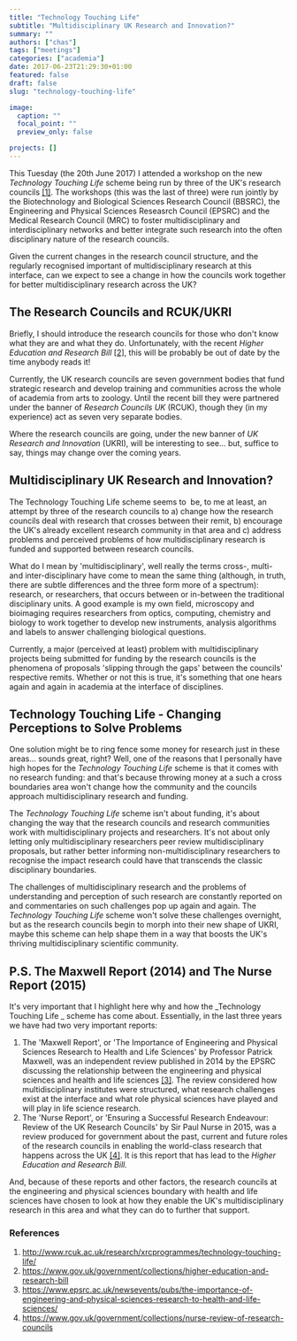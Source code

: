 ```yaml
---
title: "Technology Touching Life"
subtitle: "Multidisciplinary UK Research and Innovation?"
summary: ""
authors: ["chas"]
tags: ["meetings"]
categories: ["academia"]
date: 2017-06-23T21:29:30+01:00
featured: false
draft: false
slug: "technology-touching-life"

image:
  caption: ""
  focal_point: ""
  preview_only: false

projects: []
---
```

This Tuesday (the 20th June 2017) I attended a workshop on the new _Technology Touching Life_ scheme being run by three of the UK's research councils <a href="#ttl">[1]</a>. The workshops (this was the last of three) were run jointly by the Biotechnology and Biological Sciences Research Council (BBSRC), the Engineering and Physical Sciences Reseasrch Council (EPSRC) and the Medical Research Council (MRC) to foster multidisciplinary and interdisciplinary networks and better integrate such research into the often disciplinary nature of the research councils.

Given the current changes in the research council structure, and the regularly recognised important of multidisciplinary research at this interface, can we expect to see a change in how the councils work together for better multidisciplinary research across the UK?

<!--more-->

## The Research Councils and RCUK/UKRI

Briefly, I should introduce the research councils for those who don't know what they are and what they do. Unfortunately, with the recent _Higher Education and Research Bill_ <a href="#herb">[2]</a>, this will be probably be out of date by the time anybody reads it!

Currently, the UK research councils are seven government bodies that fund strategic research and develop training and communities across the whole of academia from arts to zoology. Until the recent bill they were partnered under the banner of _Research Councils UK_ (RCUK), though they (in my experience) act as seven very separate bodies.

Where the research councils are going, under the new banner of _UK Research and Innovation_ (UKRI), will be interesting to see... but, suffice to say, things may change over the coming years.

## Multidisciplinary UK Research and Innovation?

The Technology Touching Life scheme seems to  be, to me at least, an attempt by three of the research councils to a) change how the research councils deal with research that crosses between their remit, b) encourage the UK's already excellent research community in that area and c) address problems and perceived problems of how multidisciplinary research is funded and supported between research councils.

What do I mean by 'multidisciplinary', well really the terms cross-, multi- and inter-disciplinary have come to mean the same thing (although, in truth, there are subtle differences and the three form more of a spectrum): research, or researchers, that occurs between or in-between the traditional disciplinary units. A good example is my own field, microscopy and bioimaging requires researchers from optics, computing, chemistry and biology to work together to develop new instruments, analysis algorithms and labels to answer challenging biological questions.

Currently, a major (perceived at least) problem with multidisciplinary projects being submitted for funding by the research councils is the phenomena of proposals 'slipping through the gaps' between the councils' respective remits. Whether or not this is true, it's something that one hears again and again in academia at the interface of disciplines.

## Technology Touching Life - Changing Perceptions to Solve Problems

One solution might be to ring fence some money for research just in these areas... sounds great, right? Well, one of the reasons that I personally have high hopes for the _Technology Touching Life_ scheme is that it comes with no research funding: and that's because throwing money at a such a cross boundaries area won't change how the community and the councils approach multidisciplinary research and funding.

The _Technology Touching Life_ scheme isn't about funding, it's about changing the way that the research councils and research communities work with multidisciplinary projects and researchers. It's not about only letting only multidisciplinary researchers peer review multidisciplinary proposals, but rather better informing non-multidisciplinary researchers to recognise the impact research could have that transcends the classic disciplinary boundaries.

The challenges of multidisciplinary research and the problems of understanding and perception of such research are constantly reported on and commentaries on such challenges pop up again and again. The _Technology Touching Life_ scheme won't solve these challenges overnight, but as the research councils begin to morph into their new shape of UKRI, maybe this scheme can help shape them in a way that boosts the UK's thriving multidisciplinary scientific community.

## P.S. The Maxwell Report (2014) and The Nurse Report (2015)

It's very important that I highlight here why and how the _Technology Touching Life _ scheme has come about. Essentially, in the last three years we have had two very important reports:

  1. The 'Maxwell Report', or 'The Importance of Engineering and Physical Sciences Research to Health and Life Sciences' by Professor Patrick Maxwell, was an independent review published in 2014 by the EPSRC discussing the relationship between the engineering and physical sciences and health and life sciences <a href="#M2014">[3]</a>. The review considered how multidisciplinary institutes were structured, what research challenges exist at the interface and what role physical sciences have played and will play in life science research.
  2. The 'Nurse Report', or 'Ensuring a Successful Research Endeavour: Review of the UK Research Councils' by Sir Paul Nurse in 2015, was a review produced for government about the past, current and future roles of the research councils in enabling the world-class research that happens across the UK <a href="#N2015">[4]</a>. It is this report that has lead to the _Higher Education and Research Bill._

And, because of these reports and other factors, the research councils at the engineering and physical sciences boundary with health and life sciences have chosen to look at how they enable the UK's multidisciplinary research in this area and what they can do to further that support.

### References

<ol>
  <li id="ttl"><a href="http://www.rcuk.ac.uk/research/xrcprogrammes/technology-touching-life/" target="_blank">http://www.rcuk.ac.uk/research/xrcprogrammes/technology-touching-life/</a></li>
  <li id="herb"><a href="https://www.gov.uk/government/collections/higher-education-and-research-bill" target="_blank">https://www.gov.uk/government/collections/higher-education-and-research-bill</a></li>
  <li id="M2014"><a href="https://www.epsrc.ac.uk/newsevents/pubs/the-importance-of-engineering-and-physical-sciences-research-to-health-and-life-sciences/" target="_blank">https://www.epsrc.ac.uk/newsevents/pubs/the-importance-of-engineering-and-physical-sciences-research-to-health-and-life-sciences/</a></li>
  <li id="N2015"><a href="https://www.gov.uk/government/collections/nurse-review-of-research-councils" target="_blank">https://www.gov.uk/government/collections/nurse-review-of-research-councils</a></li>
</ol>
